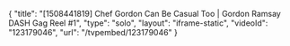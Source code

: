 {
    "title": "[1508441819] Chef Gordon Can Be Casual Too | Gordon Ramsay DASH Gag Reel #1",
    "type": "solo",
    "layout": "iframe-static",
    "videoId": "123179046",
    "url": "\/tvpembed\/123179046"
}
